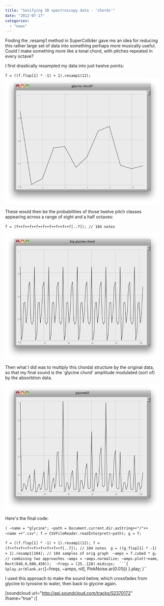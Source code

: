 ```yaml
---
title: "Sonifying IR spectroscopy data - 'chords'"
date: "2012-07-17"
categories: 
  - "news"
---
```


Finding the .resamp1 method in SuperCollider gave me an idea for reducing this rather large set of data into something perhaps more musically useful. Could I make something more like a tonal chord, with pitches repeated in every octave?

I first drastically resampled my data into just twelve points:

`f = ((f.flop[1] * -1) + 1).resamp1(12);` [![](images/glycinechord.png "glycinechord")](http://tedthetrumpet.files.wordpress.com/2012/07/glycinechord.png)

These would then be the probabilities of those twelve pitch classes appearing across a range of eight and a half octaves:

`f = (f++f++f++f++f++f++f++f++f[..7]); // 104 notes`

[![](images/bigglycinechord.png "bigglycinechord")](http://tedthetrumpet.files.wordpress.com/2012/07/bigglycinechord.png)

Then what I did was to multiply this chordal structure by the original data, so that my final sound is the 'glycine chord' amplitude modulated (sort of) by the absorbtion data.

[![](images/glycine02.png "glycine02")](http://tedthetrumpet.files.wordpress.com/2012/07/glycine02.png)

Here's the final code:

`( ~name = "glycine"; ~path = Document.current.dir.asString++"/"++ ~name ++".csv"; f = CSVFileReader.readInterpret(~path); g = f;`

`f = ((f.flop[1] * -1) + 1).resamp1(12); f = (f++f++f++f++f++f++f++f++f[..7]); // 104 notes  g = ((g.flop[1] * -1) + 1).resamp1(104); // 104 samples of orig graph  ~amps = f.cubed * g; // combining two approaches ~amps = ~amps.normalize; ~amps.plot(~name, Rect(840,0,600,450));  ~freqs = (25..128).midicps;  ```{ Splay.ar(Klank.ar(`[~freqs, ~amps, nil], PinkNoise.ar(0.01))) }.play; )``

I used this approach to make the sound below, which crossfades from glycine to tyrosine to water, then back to glycine again.

\[soundcloud url="http://api.soundcloud.com/tracks/52370172" iframe="true" /\]
